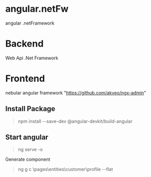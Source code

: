 # angular.netFw
angular .netFramework

# Backend
Web Api .Net Framework

# Frontend
nebular angular framework "https://github.com/akveo/ngx-admin"

## Install Package
>npm install --save-dev @angular-devkit/build-angular

## Start angular
>ng serve -o

Generate component
>ng g c \pages\entities\customer\profile --flat 